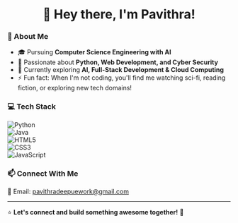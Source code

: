 <h1 align="center">👋 Hey there, I'm Pavithra! </h1>

### 🚀 About Me  
- 🎓 Pursuing **Computer Science Engineering with AI**
- 👀 Passionate about **Python, Web Development, and Cyber Security**  
- 🌱 Currently exploring **AI, Full-Stack Development & Cloud Computing**  
- ⚡ Fun fact: When I'm not coding, you'll find me watching sci-fi, reading fiction, or exploring new tech domains!  

### 💻 Tech Stack  
![Python](https://img.shields.io/badge/Python-3776AB?style=for-the-badge&logo=python&logoColor=white)  
![Java](https://img.shields.io/badge/Java-007396?style=for-the-badge&logo=java&logoColor=white)  
![HTML5](https://img.shields.io/badge/HTML5-E34F26?style=for-the-badge&logo=html5&logoColor=white)  
![CSS3](https://img.shields.io/badge/CSS3-1572B6?style=for-the-badge&logo=css3&logoColor=white)  
![JavaScript](https://img.shields.io/badge/JavaScript-F7DF1E?style=for-the-badge&logo=javascript&logoColor=black)  


### 📫 Connect With Me  
📩 Email: [pavithradeepuework@gmail.com](mailto:pavithradeepuework@gmail.com)  

---

⭐️ **Let's connect and build something awesome together!** 🚀

